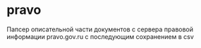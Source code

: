 # pravo
Папсер описательной части документов с сервера правовой информации pravo.gov.ru с последующим сохранением в csv
